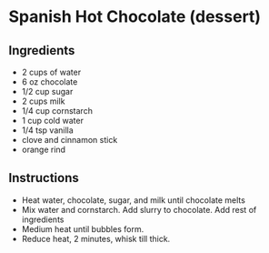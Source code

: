 # Spanish Hot Chocolate (dessert)

## Ingredients 

- 2 cups of water
- 6 oz chocolate
- 1/2 cup sugar 
- 2 cups milk
- 1/4 cup cornstarch 
- 1 cup cold water
- 1/4 tsp vanilla
- clove and cinnamon stick
- orange rind

## Instructions

- Heat water, chocolate, sugar, and milk until chocolate melts
- Mix water and cornstarch. Add slurry to chocolate. Add rest of ingredients
- Medium heat until bubbles form. 
- Reduce heat, 2 minutes, whisk till thick.








